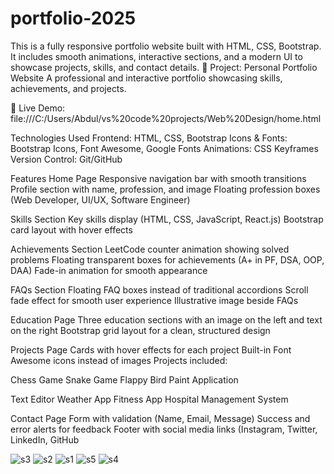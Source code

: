 # portfolio-2025
This is a fully responsive portfolio website built with HTML, CSS, Bootstrap. It includes smooth animations, interactive sections, and a modern UI to showcase projects, skills, and contact details.
🚀 Project: Personal Portfolio Website
A professional and interactive portfolio showcasing skills, achievements, and projects.

🔗 Live Demo: file:///C:/Users/Abdul/vs%20code%20projects/Web%20Design/home.html

 Technologies Used
Frontend: HTML, CSS, Bootstrap
Icons & Fonts: Bootstrap Icons, Font Awesome, Google Fonts
Animations: CSS Keyframes
Version Control: Git/GitHub

Features
Home Page
Responsive navigation bar with smooth transitions
Profile section with name, profession, and image
Floating profession boxes (Web Developer, UI/UX, Software Engineer)

Skills Section
Key skills display (HTML, CSS, JavaScript, React.js)
Bootstrap card layout with hover effects

Achievements Section
LeetCode counter animation showing solved problems
Floating transparent boxes for achievements (A+ in PF, DSA, OOP, DAA)
Fade-in animation for smooth appearance

FAQs Section
Floating FAQ boxes instead of traditional accordions
Scroll fade effect for smooth user experience
Illustrative image beside FAQs

Education Page
Three education sections with an image on the left and text on the right
Bootstrap grid layout for a clean, structured design

Projects Page
Cards with hover effects for each project
Built-in Font Awesome icons instead of images
Projects included:

Chess Game
Snake Game
Flappy Bird
Paint Application

Text Editor
Weather App
Fitness App
Hospital Management System


Contact Page
Form with validation (Name, Email, Message)
Success and error alerts for feedback
Footer with social media links (Instagram, Twitter, LinkedIn, GitHub

![s3](https://github.com/user-attachments/assets/7f0fbc69-7cc3-4c5c-8f52-90d65c32e1bc)
![s2](https://github.com/user-attachments/assets/8ce3c866-531a-4665-ac48-d128227b904a)
![s1](https://github.com/user-attachments/assets/bfa76b6b-fad2-408a-be1e-a4369ee7d04e)
![s5](https://github.com/user-attachments/assets/8a52a721-06d7-4a0d-abea-edcb8fa0fe11)
![s4](https://github.com/user-attachments/assets/c18c4ae7-38ed-4582-9355-5a4be5901692)
